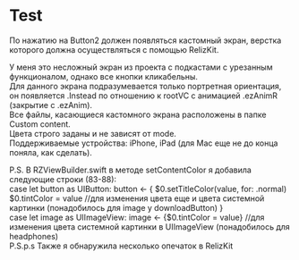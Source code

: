 # Test
По нажатию на Button2 должен появляться кастомный экран, верстка которого должна осуществляться с помощью RelizKit.

У меня это несложный экран из проекта с подкастами с урезанным функционалом, однако все кнопки кликабельны. <br/>
Для данного экрана подразумевается только портретная ориентация, он появляется .Instead по отношению к rootVC с анимацией .ezAnimR (закрытие с .ezAnim). <br/>
Все файлы, касающиеся кастомного экрана расположены в папке Custom content. <br/>
Цвета строго заданы и не зависят от mode. <br/>
Поддерживаемые устройства: iPhone, iPad (для Mac еще не до конца поняла, как сделать).

P.S. В RZViewBuilder.swift в методе setContentColor я добавила следующие строки (83-88): <br/>
   case let button as UIButton:
            button <- { $0.setTitleColor(value, for: .normal) <br/>
                $0.tintColor = value //для изменения цвета еще и цвета системной картинки (понадобилось для image у downloadButton)
            } <br/>
   case let image as UIImageView:
            image <- {$0.tintColor = value} //для изменения цвета системной картинки в UIImageView (понадобилось для headphones) <br/>
P.S.p.s Также я обнаружила несколько опечаток в RelizKit
        
